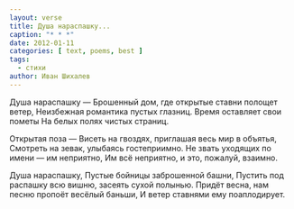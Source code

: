 ```yaml
---
layout: verse
title: Душа нараспашку...
caption: "* * *"
date: 2012-01-11
categories: [ text, poems, best ]
tags:
  - стихи
author: Иван Шихалев
---
```

Душа нараспашку —
Брошенный дом, где открытые ставни полощет ветер,
Неизбежная романтика пустых глазниц.
Время оставляет свои пометы
На белых полях чистых страниц.

Открытая поза —
Висеть на гвоздях, приглашая весь мир в объятья,
Смотреть на зевак, улыбаясь гостеприимно.
Не звать уходящих по имени — им неприятно,
Им всё неприятно, и это, пожалуй, взаимно.

Душа нараспашку,
Пустые бойницы заброшенной башни,
Пустить под распашку всю вишню, засеять сухой полынью.
Придёт весна, нам песню пропоёт весёлый баньши,
И ветер ставнями ему поаплодирует.
